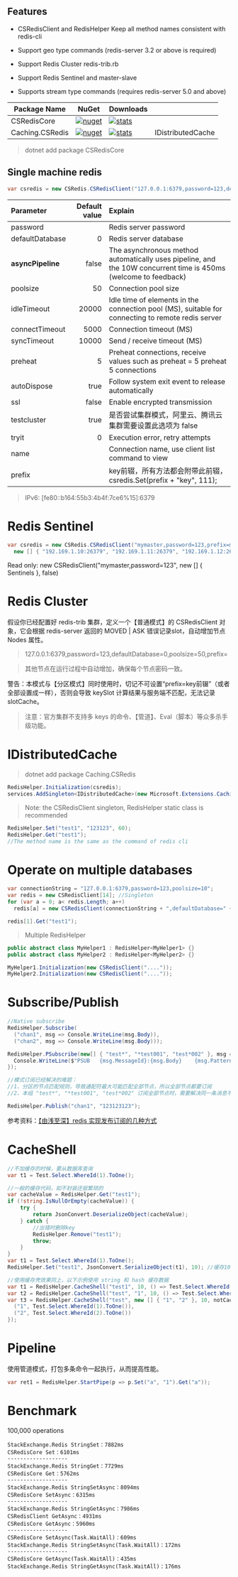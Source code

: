 ## Features

- CSRedisClient and RedisHelper Keep all method names consistent with redis-cli

- Support geo type commands (redis-server 3.2 or above is required)

- Support Redis Cluster redis-trib.rb

- Support Redis Sentinel and master-slave

- Supports stream type commands (requires redis-server 5.0 and above)

| Package Name |  NuGet | Downloads | |
|--------------|  ------- |  ---- | -- |
| CSRedisCore | [![nuget](https://img.shields.io/nuget/v/CSRedisCore.svg?style=flat-square)](https://www.nuget.org/packages/CSRedisCore) | [![stats](https://img.shields.io/nuget/dt/CSRedisCore.svg?style=flat-square)](https://www.nuget.org/stats/packages/CSRedisCore?groupby=Version) |
| Caching.CSRedis | [![nuget](https://img.shields.io/nuget/v/Caching.CSRedis.svg?style=flat-square)](https://www.nuget.org/packages/Caching.CSRedis) | [![stats](https://img.shields.io/nuget/dt/Caching.CSRedis.svg?style=flat-square)](https://www.nuget.org/stats/packages/Caching.CSRedis?groupby=Version) | IDistributedCache |

> dotnet add package CSRedisCore

## Single machine redis

```csharp
var csredis = new CSRedis.CSRedisClient("127.0.0.1:6379,password=123,defaultDatabase=13,prefix=my_");
```

| Parameter | Default value    | Explain |
| :---------------- | --------------: | :------------------- |
| password          | <Empty>  | Redis server password |
| defaultDatabase   | 0        | Redis server database |
| **asyncPipeline** | false    | The asynchronous method automatically uses pipeline, and the 10W concurrent time is 450ms (welcome to feedback) |
| poolsize          | 50       | Connection pool size |
| idleTimeout       | 20000    | Idle time of elements in the connection pool (MS), suitable for connecting to remote redis server |
| connectTimeout    | 5000     | Connection timeout (MS) |
| syncTimeout       | 10000    | Send / receive timeout (MS) |
| preheat           | 5        | Preheat connections, receive values such as preheat = 5 preheat 5 connections |
| autoDispose       | true     | Follow system exit event to release automatically |
| ssl               | false    | Enable encrypted transmission |
| testcluster       | true     | 是否尝试集群模式，阿里云、腾讯云集群需要设置此选项为 false |
| tryit             | 0        | Execution error, retry attempts |
| name              | <Empty>  | Connection name, use client list command to view |
| prefix            | <Empty>  | key前辍，所有方法都会附带此前辍，csredis.Set(prefix + "key", 111); |

> IPv6: [fe80::b164:55b3:4b4f:7ce6%15]:6379

# Redis Sentinel

```csharp
var csredis = new CSRedis.CSRedisClient("mymaster,password=123,prefix=my_", 
  new [] { "192.169.1.10:26379", "192.169.1.11:26379", "192.169.1.12:26379" });
```

Read only: new CSRedisClient("mymaster,password=123", new [] { Sentinels }, false)

# Redis Cluster

假设你已经配置好 redis-trib 集群，定义一个【普通模式】的 CSRedisClient 对象，它会根据 redis-server 返回的 MOVED | ASK 错误记录slot，自动增加节点 Nodes 属性。

> 127.0.0.1:6379,password=123,defaultDatabase=0,poolsize=50,prefix=

> 其他节点在运行过程中自动增加，确保每个节点密码一致。

警告：本模式与【分区模式】同时使用时，切记不可设置“prefix=key前辍”（或者全部设置成一样），否则会导致 keySlot 计算结果与服务端不匹配，无法记录 slotCache。

> 注意：官方集群不支持多 keys 的命令、【管道】、Eval（脚本）等众多杀手级功能。

# IDistributedCache

> dotnet add package Caching.CSRedis

```csharp
RedisHelper.Initialization(csredis);
services.AddSingleton<IDistributedCache>(new Microsoft.Extensions.Caching.Redis.CSRedisCache(RedisHelper.Instance));
```

> Note: the CSRedisClient singleton, RedisHelper static class is recommended

```csharp
RedisHelper.Set("test1", "123123", 60);
RedisHelper.Get("test1");
//The method name is the same as the command of redis cli
```

# Operate on multiple databases

```csharp
var connectionString = "127.0.0.1:6379,password=123,poolsize=10";
var redis = new CSRedisClient[14]; //Singleton
for (var a = 0; a< redis.Length; a++) 
  redis[a] = new CSRedisClient(connectionString + ",defaultDatabase=" + a);

redis[1].Get("test1");
```

> Multiple RedisHelper

```csharp
public abstract class MyHelper1 : RedisHelper<MyHelper1> {}
public abstract class MyHelper2 : RedisHelper<MyHelper2> {}

MyHelper1.Initialization(new CSRedisClient("...."));
MyHelper2.Initialization(new CSRedisClient("...."));
```

# Subscribe/Publish

```csharp
//Native subscribe
RedisHelper.Subscribe(
  ("chan1", msg => Console.WriteLine(msg.Body)),
  ("chan2", msg => Console.WriteLine(msg.Body)));

RedisHelper.PSubscribe(new[] { "test*", "*test001", "test*002" }, msg => {
  Console.WriteLine($"PSUB   {msg.MessageId}:{msg.Body}    {msg.Pattern}: chan:{msg.Channel}");
});

//模式订阅已经解决的难题：
//1、分区的节点匹配规则，导致通配符最大可能匹配全部节点，所以全部节点都要订阅
//2、本组 "test*", "*test001", "test*002" 订阅全部节点时，需要解决同一条消息不可执行多次

RedisHelper.Publish("chan1", "123123123");
```

参考资料：[【由浅至深】redis 实现发布订阅的几种方式](https://www.cnblogs.com/kellynic/p/9952386.html)

# CacheShell

```csharp
//不加缓存的时候，要从数据库查询
var t1 = Test.Select.WhereId(1).ToOne();

//一般的缓存代码，如不封装还挺繁琐的
var cacheValue = RedisHelper.Get("test1");
if (!string.IsNullOrEmpty(cacheValue)) {
	try {
		return JsonConvert.DeserializeObject(cacheValue);
	} catch {
		//出错时删除key
		RedisHelper.Remove("test1");
		throw;
	}
}
var t1 = Test.Select.WhereId(1).ToOne();
RedisHelper.Set("test1", JsonConvert.SerializeObject(t1), 10); //缓存10秒

//使用缓存壳效果同上，以下示例使用 string 和 hash 缓存数据
var t1 = RedisHelper.CacheShell("test1", 10, () => Test.Select.WhereId(1).ToOne());
var t2 = RedisHelper.CacheShell("test", "1", 10, () => Test.Select.WhereId(1).ToOne());
var t3 = RedisHelper.CacheShell("test", new [] { "1", "2" }, 10, notCacheFields => new [] {
  ("1", Test.Select.WhereId(1).ToOne()),
  ("2", Test.Select.WhereId(2).ToOne())
});
```

# Pipeline

使用管道模式，打包多条命令一起执行，从而提高性能。

```csharp
var ret1 = RedisHelper.StartPipe(p => p.Set("a", "1").Get("a"));
```

# Benchmark

100,000 operations

```shell
StackExchange.Redis StringSet：7882ms
CSRedisCore Set：6101ms
-------------------
StackExchange.Redis StringGet：7729ms
CSRedisCore Get：5762ms
-------------------
StackExchange.Redis StringSetAsync：8094ms
CSRedisCore SetAsync：6315ms
-------------------
StackExchange.Redis StringGetAsync：7986ms
CSRedisClient GetAsync：4931ms
CSRedisCore GetAsync：5960ms
-------------------
CSRedisCore SetAsync(Task.WaitAll)：609ms
StackExchange.Redis StringSetAsync(Task.WaitAll)：172ms
-------------------
CSRedisCore GetAsync(Task.WaitAll)：435ms
StackExchange.Redis StringGetAsync(Task.WaitAll)：176ms
```
